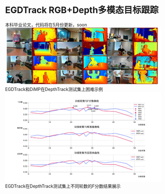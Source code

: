 # EGDTrack  RGB+Depth多模态目标跟踪
本科毕业论文，代码将在5月份更新，soon
![EGDTrack和DiMP在DepthTrack测试集上困难示例](depthtrack_vis.png)
EGDTrack和DiMP在DepthTrack测试集上困难示例
![EGDTrack在DepthTrack测试集上不同轮数的F分数结果展示](depth_trackcocoorin.svg)
EGDTrack在DepthTrack测试集上不同轮数的F分数结果展示
